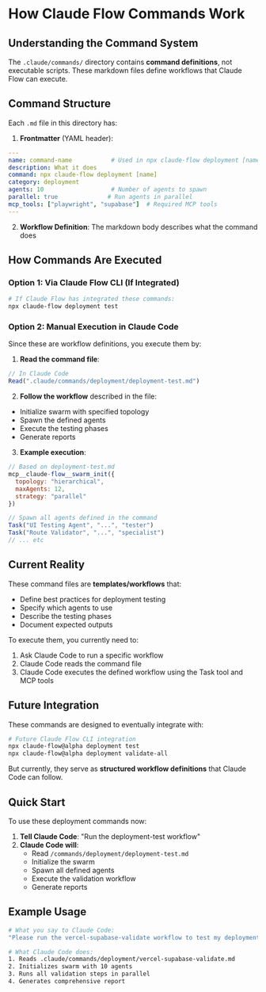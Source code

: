 # How Claude Flow Commands Work

## Understanding the Command System

The `.claude/commands/` directory contains **command definitions**, not executable scripts. These markdown files define workflows that Claude Flow can execute.

## Command Structure

Each `.md` file in this directory has:

1. **Frontmatter** (YAML header):
```yaml
---
name: command-name           # Used in npx claude-flow deployment [name]
description: What it does
command: npx claude-flow deployment [name]
category: deployment
agents: 10                   # Number of agents to spawn
parallel: true              # Run agents in parallel
mcp_tools: ["playwright", "supabase"]  # Required MCP tools
---
```

2. **Workflow Definition**: The markdown body describes what the command does

## How Commands Are Executed

### Option 1: Via Claude Flow CLI (If Integrated)
```bash
# If Claude Flow has integrated these commands:
npx claude-flow deployment test
```

### Option 2: Manual Execution in Claude Code
Since these are workflow definitions, you execute them by:

1. **Read the command file**:
```javascript
// In Claude Code
Read(".claude/commands/deployment/deployment-test.md")
```

2. **Follow the workflow** described in the file:
- Initialize swarm with specified topology
- Spawn the defined agents
- Execute the testing phases
- Generate reports

3. **Example execution**:
```javascript
// Based on deployment-test.md
mcp__claude-flow__swarm_init({ 
  topology: "hierarchical",
  maxAgents: 12,
  strategy: "parallel"
})

// Spawn all agents defined in the command
Task("UI Testing Agent", "...", "tester")
Task("Route Validator", "...", "specialist")
// ... etc
```

## Current Reality

These command files are **templates/workflows** that:
- Define best practices for deployment testing
- Specify which agents to use
- Describe the testing phases
- Document expected outputs

To execute them, you currently need to:
1. Ask Claude Code to run a specific workflow
2. Claude Code reads the command file
3. Claude Code executes the defined workflow using the Task tool and MCP tools

## Future Integration

These commands are designed to eventually integrate with:
```bash
# Future Claude Flow CLI integration
npx claude-flow@alpha deployment test
npx claude-flow@alpha deployment validate-all
```

But currently, they serve as **structured workflow definitions** that Claude Code can follow.

## Quick Start

To use these deployment commands now:

1. **Tell Claude Code**: "Run the deployment-test workflow"
2. **Claude Code will**:
   - Read `/commands/deployment/deployment-test.md`
   - Initialize the swarm
   - Spawn all defined agents
   - Execute the validation workflow
   - Generate reports

## Example Usage

```bash
# What you say to Claude Code:
"Please run the vercel-supabase-validate workflow to test my deployment"

# What Claude Code does:
1. Reads .claude/commands/deployment/vercel-supabase-validate.md
2. Initializes swarm with 10 agents
3. Runs all validation steps in parallel
4. Generates comprehensive report
```